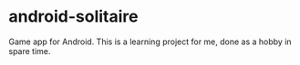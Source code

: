 # android-solitaire
Game app for Android. This is a learning project for me, done as a hobby in spare time.
